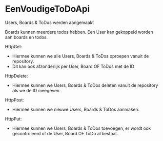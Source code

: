# EenVoudigeToDoApi

Users, Boards & ToDos werden aangemaakt

Boards kunnen meerdere todos hebben.
Een User kan gekoppeld worden aan boards en todos.

HttpGet:
- Hiermee kunnen we alle Users, Boards & ToDos oproepen vanuit de repository.
- Dit kan ook afzonderlijk per User, Board OF ToDos met de ID

HttpDelete:
- Hiermee kunnen we Users, Boards & ToDos deleten vanuit de repository als we de ID meegeven.

HttpPost:
- Hiermee kunnen we nieuwe Users, Boards & ToDos aanmaken.

HttpPut:
- Hiermee kunnen we Users, Boards & ToDos toevoegen, er wordt ook gecontroleerd of de User, Board OF ToDo al bestaat.
